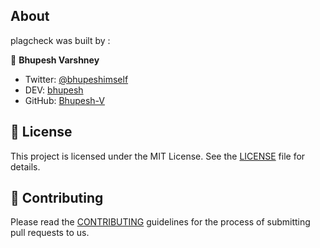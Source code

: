 ## About

plagcheck was built by :

👥 **Bhupesh Varshney**

- Twitter: [@bhupeshimself](https://twitter.com/bhupeshimself)
- DEV: [bhupesh](https://dev.to/bhupesh)
- GitHub: [Bhupesh-V](https://github.com/Bhupesh-V)

## 📝 License

This project is licensed under the MIT License. See the [LICENSE](https://github.com/codeclassroom/PlagCheck/blob/master/LICENSE) file for details.

## 👋 Contributing

Please read the [CONTRIBUTING](https://github.com/codeclassroom/PlagCheck/blob/master/CONTRIBUTING.md) guidelines for the process of submitting pull requests to us.